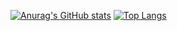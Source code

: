 [![Anurag's GitHub stats](https://github-readme-stats.vercel.app/api?username=switch90)](https://github.com/switch90/github-readme-stats) [![Top Langs](https://github-readme-stats.vercel.app/api/top-langs/?username=switch90)](https://github.com/switch90/github-readme-stats)
